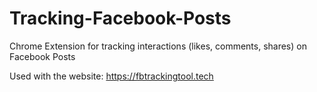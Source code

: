 # Tracking-Facebook-Posts
Chrome Extension for tracking interactions (likes, comments, shares) on Facebook Posts

Used with the website: https://fbtrackingtool.tech

